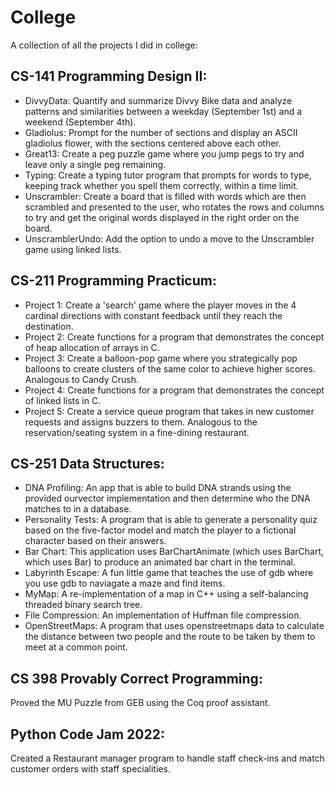 # College

A collection of all the projects I did in college:

## CS-141 Programming Design II:
- DivvyData: Quantify and summarize Divvy Bike data and analyze patterns and similarities between a weekday (September 1st) and a weekend (September 4th).
- Gladiolus: Prompt for the number of sections and display an ASCII gladiolus flower, with the sections centered above each other.
- Great13: Create a peg puzzle game where you jump pegs to try and leave only a single peg remaining.
- Typing: Create a typing tutor program that prompts for words to type, keeping track whether you spell them correctly, within a time limit.
- Unscrambler: Create a board that is filled with words which are then scrambled and presented to the user, who rotates the rows and columns to try and get the original words displayed in the right order on the board.
- UnscramblerUndo: Add the option to undo a move to the Unscrambler game using linked lists.

## CS-211 Programming Practicum:
- Project 1: Create a 'search' game where the player moves in the 4 cardinal directions with constant feedback until they reach the destination.
- Project 2: Create functions for a program that demonstrates the concept of heap allocation of arrays in C.
- Project 3: Create a balloon-pop game where you strategically pop balloons to create clusters of the same color to achieve higher scores. Analogous to Candy Crush.
- Project 4: Create functions for a program that demonstrates the concept of linked lists in C.
- Project 5: Create a service queue program that takes in new customer requests and assigns buzzers to them. Analogous to the reservation/seating system in a fine-dining restaurant.

## CS-251 Data Structures:
- DNA Profiling: An app that is able to build DNA strands using the provided ourvector implementation and then determine who the DNA matches to in a database. 
- Personality Tests: A program that is able to generate a personality quiz based on the five-factor model and match the player to a fictional character based on their answers.
- Bar Chart: This application uses BarChartAnimate (which uses BarChart, which uses Bar) to produce an animated bar chart in the terminal.
- Labyrinth Escape: A fun little game that teaches the use of gdb where you use gdb to naviagate a maze and find items.
- MyMap: A re-implementation of a map in C++ using a self-balancing threaded binary search tree.
- File Compression: An implementation of Huffman file compression.
- OpenStreetMaps: A program that uses openstreetmaps data to calculate the distance between two people and the route to be taken by them to meet at a common point.

## CS 398 Provably Correct Programming:
Proved the MU Puzzle from GEB using the Coq proof assistant.

## Python Code Jam 2022:
Created a Restaurant manager program to handle staff check-ins and match customer orders with staff specialities.
